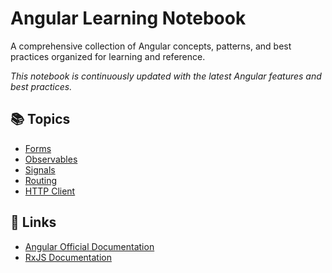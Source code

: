 # Angular Learning Notebook

A comprehensive collection of Angular concepts, patterns, and best practices organized for learning and reference.

*This notebook is continuously updated with the latest Angular features and best practices.*

## 📚 Topics

- [Forms](forms/introduction.md)
- [Observables](observables/introduction.md)
- [Signals](signals/introduction.md)
- [Routing](routing/introduction.md)
- [HTTP Client](http-client/introduction.md)

## 🔗 Links

- [Angular Official Documentation](https://angular.dev/)
- [RxJS Documentation](https://rxjs.dev/)
